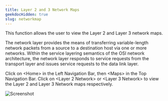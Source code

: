 ```yaml
---
title: Layer 2 and 3 Network Maps
geekdocHidden: true
slug: networkmap
---
```


This function allows the user to view the Layer 2 and Layer 3 network maps.

The network layer provides the means of transferring variable-length network packets from a source to a destination host via one or more networks. Within the service layering semantics of the OSI network architecture, the network layer responds to service requests from the transport layer and issues service requests to the data link layer.

Click on \<Home> in the Left Navigation Bar, then \<Maps> in the Top Navigation Bar. Click on \<Layer 2 Network> or \<Layer 3 Network> to view the Layer 2 and Layer 3 Network maps respectively.



![Screenshot](/cloud_vista/Overview/images/Home.ng)
